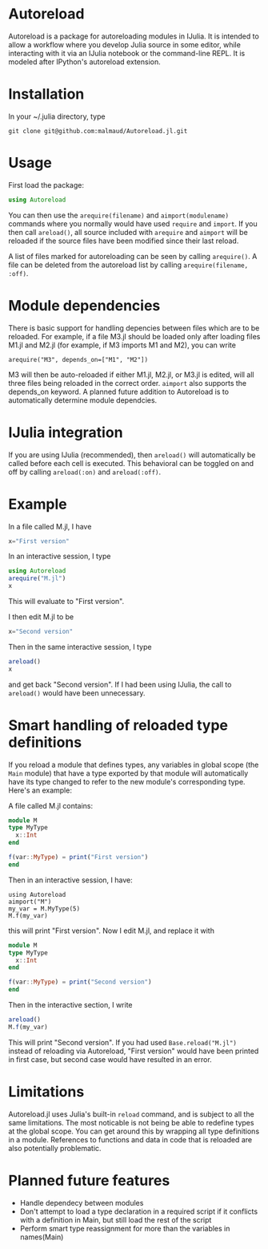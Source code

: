 Autoreload
===============

Autoreload is a package for autoreloading modules in IJulia. It is intended to allow a workflow where you develop Julia source in some editor, while interacting with it via an IJulia notebook or the command-line REPL. It is modeled after IPython's autoreload extension.

Installation
=============
In your ~/.julia directory, type 

```
git clone git@github.com:malmaud/Autoreload.jl.git
```

Usage
=======
First load the package:

```julia
using Autoreload
```

You can then use the ```arequire(filename)``` and ```aimport(modulename)``` commands where you normally would have used ```require``` and ```import```. If you then call ```areload()```, all source included with ```arequire``` and ```aimport``` will be reloaded if the source files have been modified since their last reload. 

A list of files marked for autoreloading can be seen by calling ```arequire()```. A file can be deleted from the autoreload list by calling ```arequire(filename, :off)```.

Module dependencies
====================
There is basic support for handling depencies between files which are to be reloaded. For example, if a file M3.jl should be loaded only after loading files M1.jl and M2.jl (for example, if M3 imports M1 and M2), you can write

```
arequire("M3", depends_on=["M1", "M2"])
```

M3 will then be auto-reloaded if either M1.jl, M2.jl, or M3.jl is edited, will all three files being reloaded in the correct order. ```aimport``` also supports the depends_on keyword. A planned future addition to Autoreload is to automatically determine module dependcies. 


IJulia integration
===================
If you are using IJulia (recommended), then ```areload()``` will automatically be called before each cell is executed. This behavioral can be toggled on and off by calling ```areload(:on)``` and ```areload(:off)```.

Example
========
In a file called M.jl, I have

```julia
x="First version"
```

In an interactive session, I type

```julia
using Autoreload
arequire("M.jl")
x
```
This will evaluate to "First version".

I then edit M.jl to be

```julia
x="Second version"
```

Then in the same interactive session, I type

```julia
areload()
x
```

and get back "Second version". If I had been using IJulia, the call to ```areload()``` would have been unnecessary.

Smart handling of reloaded type definitions
=============================================
If you reload a module that defines  types, any variables in global scope (the ```Main``` module) that have a type exported by that module will automatically have its type changed to refer to the new module's corresponding type. Here's an example:

A file called M.jl contains:

```julia
module M
type MyType
  x::Int
end

f(var::MyType) = print("First version")
end
```

Then in an interactive session, I have:

```
using Autoreload
aimport("M")
my_var = M.MyType(5)
M.f(my_var)
```

this will print "First version". Now I edit M.jl, and replace it with

```julia
module M
type MyType
  x::Int
end

f(var::MyType) = print("Second version")
end
```

Then in the interactive section, I write

```julia
areload()
M.f(my_var)
```

This will print "Second version". If you had used ```Base.reload("M.jl")``` instead of reloading via Autoreload, "First version" would have been printed in first case, but second case would have resulted in an error.

Limitations
============
Autoreload.jl uses Julia's built-in ```reload``` command, and is subject to all the same limitations. The most noticable is not being be able to redefine types at the global scope. You can get around this by wrapping all type definitions in a module. References to functions and data in code that is reloaded are also potentially problematic. 


Planned future features
==========================

* Handle dependecy between modules
* Don't attempt to load a type declaration  in a required script if it conflicts with a definition in Main, but still load the rest of the script
* Perform smart type reassignment for more than the variables in names(Main)

